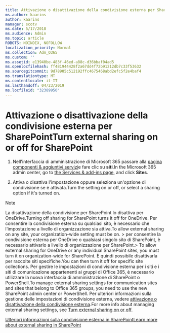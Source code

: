 ```yaml
---
title: Attivazione o disattivazione della condivisione esterna per SharePoint
ms.author: kaarins
author: kaarins
manager: scotv
ms.date: 5/17/2018
ms.audience: Admin
ms.topic: article
ROBOTS: NOINDEX, NOFOLLOW
localization_priority: Normal
ms.collection: Adm_O365
ms.custom: ''
ms.assetid: e13940be-483f-46ed-a88c-d36bbaf04ad5
ms.openlocfilehash: ff481944428f2a67dd4f72b91212db7c33f53632
ms.sourcegitcommit: 9d78905c512192ffc4675468abd2efc5f2e4baf4
ms.translationtype: MT
ms.contentlocale: it-IT
ms.lasthandoff: 04/23/2019
ms.locfileid: "32389950"
---
```

# <a name="turn-external-sharing-on-or-off-for-sharepoint"></a><span data-ttu-id="55019-102">Attivazione o disattivazione della condivisione esterna per SharePoint</span><span class="sxs-lookup"><span data-stu-id="55019-102">Turn external sharing on or off for SharePoint</span></span>

1. <span data-ttu-id="55019-103">Nell'interfaccia di amministrazione di Microsoft 365 passare alla [pagina componenti &amp; aggiuntivi servizi](https://portal.office.com/adminportal/home#/Settings/ServicesAndAddIns)e fare clic su **siti**.</span><span class="sxs-lookup"><span data-stu-id="55019-103">In the Microsoft 365 admin center, go to [the Services &amp; add-ins page](https://portal.office.com/adminportal/home#/Settings/ServicesAndAddIns), and click **Sites**.</span></span>
    
2. <span data-ttu-id="55019-104">Attiva o disattiva l'impostazione oppure seleziona un'opzione di condivisione se è attivata.</span><span class="sxs-lookup"><span data-stu-id="55019-104">Turn the setting on or off, or select a sharing option if it's turned on.</span></span>
    
> [!NOTE]
> <span data-ttu-id="55019-105">La disattivazione della condivisione per SharePoint lo disattiva per OneDrive.</span><span class="sxs-lookup"><span data-stu-id="55019-105">Turning off sharing for SharePoint turns it off for OneDrive.</span></span> <span data-ttu-id="55019-106">Per consentire la condivisione esterna su qualsiasi sito, è necessario che l'impostazione a livello di organizzazione sia attiva.</span><span class="sxs-lookup"><span data-stu-id="55019-106">To allow external sharing on any site, your organization-wide setting must be on.</span></span> <span data-ttu-id="55019-107">> per consentire la condivisione esterna per OneDrive o qualsiasi singolo sito di SharePoint, è necessario attivarlo a livello di organizzazione per SharePoint.</span><span class="sxs-lookup"><span data-stu-id="55019-107">> To allow external sharing for OneDrive or any individual SharePoint sites, you must turn it on organization-wide for SharePoint.</span></span> <span data-ttu-id="55019-108">È quindi possibile disattivarla per raccolte siti specifiche.</span><span class="sxs-lookup"><span data-stu-id="55019-108">You can then turn it off for specific site collections.</span></span> <span data-ttu-id="55019-109">Per gestire le impostazioni di condivisione esterna per i siti e i siti di comunicazione appartenenti ai gruppi di Office 365, è necessario utilizzare la nuova interfaccia di amministrazione di SharePoint o PowerShell.</span><span class="sxs-lookup"><span data-stu-id="55019-109">To manage external sharing settings for communication sites and sites that belong to Office 365 groups, you need to use the new SharePoint admin center or PowerShell.</span></span> <span data-ttu-id="55019-110">Per ulteriori informazioni sulla gestione delle impostazioni di condivisione esterna, vedere [attivazione o disattivazione della condivisione esterna](https://go.microsoft.com/fwlink/?linkid=866426).</span><span class="sxs-lookup"><span data-stu-id="55019-110">For more info about managing external sharing settings, see [Turn external sharing on or off](https://go.microsoft.com/fwlink/?linkid=866426).</span></span> 
  
[<span data-ttu-id="55019-111">Ulteriori informazioni sulla condivisione esterna in SharePoint</span><span class="sxs-lookup"><span data-stu-id="55019-111">Learn more about external sharing in SharePoint</span></span>](https://go.microsoft.com/fwlink/?linkid=734908)
  

